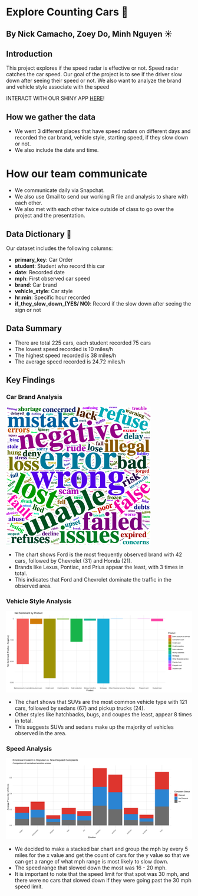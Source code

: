 # Explore Counting Cars 🏦

## By Nick Camacho, Zoey Do, Minh Nguyen ☀️

## Introduction
This project explores if the speed radar is effective or not. Speed radar catches the car speed. Our goal of the project is to see if the driver slow down after seeing their speed or not. We also want to analyze the brand and vehicle style associate with the speed

INTERACT WITH OUR SHINY APP [HERE](https://nickhc41703.shinyapps.io/final/)!


## How we gather the data
- We went 3 different places that have speed radars on different days and recorded the car brand, vehicle style, starting speed, if they slow down or not.
- We also include the date and time.

# How our team communicate
- We communicate daily via Snapchat.
- We also use Gmail to send our working R file and analysis to share with each other.
- We also met with each other twice outside of class to go over the project and the presentation.

## Data Dictionary 📖
Our dataset includes the following columns:

- **primary_key**: Car Order
- **student**: Student who record this car
- **date**: Recorded date
- **mph**: First observed car speed
- **brand**: Car brand
- **vehicle_style**: Car style
- **hr:min**: Specific hour recorded
- **if_they_slow_down_(YES/ NO)**: Record if the slow down after seeing the sign or not


## Data Summary
- There are total 225 cars, each student recorded 75 cars
- The lowest speed recorded is 10 miles/h
- The highest speed recorded is 38 miles/h
- The average speed recorded is 24.72 miles/h

## Key Findings

### Car Brand Analysis
![Word Cloud](https://github.com/minhnbnguyen/DATA-332/blob/main/Chase_Complaint_Analysis/visualization/wordcloud.png)
- The chart shows Ford is the most frequently observed brand with 42 cars, followed by Chevrolet (31) and Honda (21).
- Brands like Lexus, Pontiac, and Prius appear the least, with 3 times in total.
- This indicates that Ford and Chevrolet dominate the traffic in the observed area.



### Vehicle Style Analysis
![Net Sentiment](https://github.com/minhnbnguyen/DATA-332/blob/main/Chase_Complaint_Analysis/visualization/netsentiment.png)
- The chart shows that SUVs are the most common vehicle type with 121 cars, followed by sedans (67) and pickup trucks (24).
- Other styles like hatchbacks, bugs, and coupes the least, appear 8 times in total.
- This suggests SUVs and sedans make up the majority of vehicles observed in the area.



### Speed Analysis
![Emotional content](https://github.com/minhnbnguyen/DATA-332/blob/main/Chase_Complaint_Analysis/visualization/disputevsnondispute_emotion.png)
- We decided to make a stacked bar chart and group the mph by every 5 miles for the x value and get the count of cars for the y value so that we can get a range of what mph range is most likely to slow down.
- The speed range that slowed down the most was 16 - 20 mph.
- It is important to note that the speed limit for that spot was 30 mph, and there were no cars that slowed down if they were going past the 30 mph speed limit.
